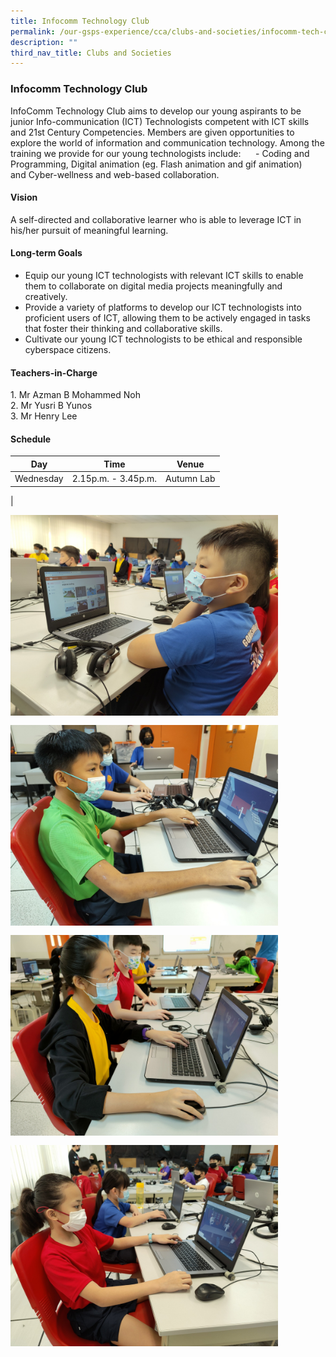 ```yaml
---
title: Infocomm Technology Club
permalink: /our-gsps-experience/cca/clubs-and-societies/infocomm-tech-club/
description: ""
third_nav_title: Clubs and Societies
---
```

### **Infocomm Technology Club**
InfoComm Technology Club aims to develop our young aspirants to be junior Info-communication (ICT) Technologists competent with ICT skills and 21st Century Competencies. Members are given opportunities to explore the world of information and communication technology. Among the training we provide for our young technologists include:      \- Coding and Programming, Digital animation (eg. Flash animation and gif animation)  and Cyber-wellness and web-based collaboration.

#### **Vision**
A self-directed and collaborative learner who is able to leverage ICT in his/her pursuit of meaningful learning.

#### **Long-term Goals**
*   Equip our young ICT technologists with relevant ICT skills to enable them to collaborate on digital media projects meaningfully and creatively.  
*   Provide a variety of platforms to develop our ICT technologists into proficient users of ICT, allowing them to be actively engaged in tasks that foster their thinking and collaborative skills. 
*   Cultivate our young ICT technologists to be ethical and responsible cyberspace citizens.

#### **Teachers-in-Charge**
1\. Mr Azman B Mohammed Noh<br>
2\. Mr Yusri B Yunos<br>
3\. Mr Henry Lee

#### 	**Schedule**

| Day | Time | Venue |
|:---:|:---:|:---:|
| Wednesday | 2.15p.m. - 3.45p.m. | Autumn Lab |
|

<img src="/images/itc1.jpg" style="width:85%; margin-bottom:15px" align=left>
<img src="/images/itc2.jpg" style="width:85%; margin-bottom:15px" align=left>

<br clear="left">

<img src="/images/itc3.jpg" style="width:85%; margin-bottom:15px" align=left>
<img src="/images/itc4.jpg" style="width:85%" align=left>